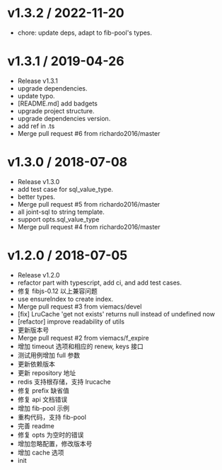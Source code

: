 
v1.3.2 / 2022-11-20
==================

  * chore: update deps, adapt to fib-pool's types.

v1.3.1 / 2019-04-26
===================

  * Release v1.3.1
  * upgrade dependencies.
  * update typo.
  * [README.md] add badgets
  * upgrade project structure.
  * upgrade dependencies version.
  * add ref in .ts
  * Merge pull request #6 from richardo2016/master

v1.3.0 / 2018-07-08
===================

  * Release v1.3.0
  * add test case for sql_value_type.
  * better types.
  * Merge pull request #5 from richardo2016/master
  * all joint-sql to string template.
  * support opts.sql_value_type
  * Merge pull request #4 from richardo2016/master

v1.2.0 / 2018-07-05
===================

  * Release v1.2.0
  * refactor part with typescript, add ci, and add test cases.
  * 修复 fibjs-0.12 以上兼容问题
  * use ensureIndex to create index.
  * Merge pull request #3 from viemacs/devel
  * [fix] LruCache 'get not exists' returns null instead of undefined now
  * [refactor] improve readability of utils
  * 更新版本号
  * Merge pull request #2 from viemacs/f_expire
  * 增加 timeout 选项和相应的 renew, keys 接口
  * 测试用例增加 full 参数
  * 更新依赖版本
  * 更新 repository 地址
  * redis 支持根存储，支持 lrucache
  * 修复 prefix 缺省值
  * 修复 api 文档错误
  * 增加 fib-pool 示例
  * 重构代码，支持 fib-pool
  * 完善 readme
  * 修复 opts 为空时的错误
  * 增加忽略配置，修改版本号
  * 增加 cache 选项
  * init
